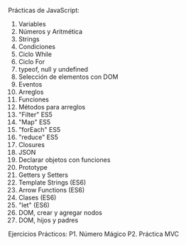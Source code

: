 Prácticas de JavaScript:
1. Variables
2. Números y Aritmética
3. Strings
4. Condiciones
5. Ciclo While
6. Ciclo For
7. typeof, null y undefined
8. Selección de elementos con DOM
9. Eventos
10. Arreglos
11. Funciones
12. Métodos para arreglos
13. "Filter" ES5
14. "Map" ES5
15. "forEach" ES5
16. "reduce" ES5
17. Closures
18. JSON
19. Declarar objetos con funciones
20. Prototype
21. Getters y Setters
22. Template Strings (ES6)
23. Arrow Functions (ES6)
24. Clases (ES6)
25. "let" (ES6)
26. DOM, crear y agregar nodos
27. DOM, hijos y padres

Ejercicios Prácticos:
P1. Número Mágico
P2. Práctica MVC